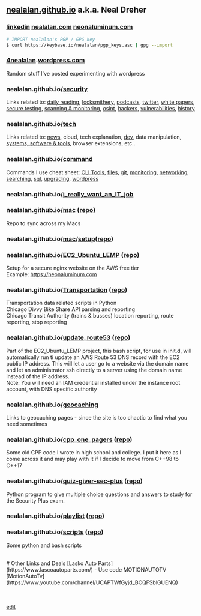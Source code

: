## [nealalan.github.io](https://nealalan.github.io) a.k.a. Neal Dreher 
### [linkedin](https://www.linkedin.com/in/nealdreher) [nealalan.com](http://nealalan.com) [neonaluminum.com](https://neonaluminum.com)
```bash
# IMPORT nealalan's PGP / GPG key
$ curl https://keybase.io/nealalan/pgp_keys.asc | gpg --import
```
### [4nealalan](https://4nealalan.wordpress.com).[wordpress.com](https://wordpress.com)
Random stuff I've posted experimenting with wordpress
### nealalan.github.io/[security](https://nealalan.github.io/security)
Links related to: [daily reading](https://nealalan.github.io/security/#daily-reading), [locksmithery](https://nealalan.github.io/security/#locksmithery), [podcasts](https://nealalan.github.io/security/#podcasts), [twitter](https://nealalan.github.io/security/#twitter), [white papers](https://nealalan.github.io/security/#whitepapers--writeups), [secure testing](https://nealalan.github.io/security/#testing), [scanning & monitoring](https://nealalan.github.io/security/#scanning--monitoring), [osint](https://nealalan.github.io/security/#osint), [hackers](https://nealalan.github.io/security/#hackers), [vulnerabilities](https://nealalan.github.io/security/#vulnerabilities), [history](https://nealalan.github.io/security/#history)
### nealalan.github.io/[tech](https://nealalan.github.io/tech)
Links related to: [news](https://nealalan.github.io/command/#general-news), cloud, tech explanation, [dev](https://nealalan.github.io/command/#development), data manipulation, [systems, software & tools](https://nealalan.github.io/command/#systems-software--tools), browser extensions, etc..
### nealalan.github.io/[command](https://nealalan.github.io/command) 
Commands I use cheat sheet: [CLI Tools](https://nealalan.github.io/command/#userful-cli-tools), [files](https://nealalan.github.io/command/#files), [git](https://nealalan.github.io/command/#git--github--hub), [monitoring](https://nealalan.github.io/command/#monitoring), [networking](https://nealalan.github.io/command/#networking), [searching](https://nealalan.github.io/command/#searching), [sql](https://nealalan.github.io/command/#sql), [upgrading](https://nealalan.github.io/command/#upgrading), [wordpress](https://nealalan.github.io/command/#wordpress)
### nealalan.github.io/[i_really_want_an_IT_job](https://nealalan.github.io/i_really_want_an_IT_job) 
### nealalan.github.io/[mac](https://nealalan.github.io/mac) ([repo](https://github.com/nealalan/mac))
Repo to sync across my Macs
### nealalan.github.io/[mac](https://nealalan.github.io/mac)/[setup](https://nealalan.github.io/mac)([repo](https://github.com/nealalan/mac/setup))

### nealalan.github.io/[EC2_Ubuntu_LEMP](https://nealalan.github.io/EC2_Ubuntu_LEMP) ([repo](https://github.com/nealalan/EC2_Ubuntu_LEMP))
Setup for a secure nginx website on the AWS free tier<br>
Example: https://neonaluminum.com
### nealalan.github.io/[Transportation](https://nealalan.github.io/Transportation) ([repo](https://github.com/nealalan/Transportation))
Transportation data related scripts in Python<br>
Chicago Divvy Bike Share API parsing and reporting<br>
Chicago Transit Authority (trains & busses) location reporting, route reporting, stop reporting
### nealalan.github.io/[update_route53](https://nealalan.github.io/update_route53) ([repo](https://github.com/nealalan/update_route53))
Part of the EC2_Ubuntu_LEMP project, this bash script, for use in init.d, will automatically run ti update an AWS Route 53 DNS record with the EC2 public IP address. This will let a user go to a website via the domain name and let an administrator ssh directly to a server using the domain name instead of the IP address.<br>
Note: You will need an IAM credential installed under the instance root account, with DNS specific authority
### nealalan.github.io/[geocaching](https://nealalan.github.io/geocaching)
Links to geocaching pages - since the site is too chaotic to find what you need sometimes
### nealalan.github.io/[cpp_one_pagers](https://nealalan.github.io/cpp_one_pagers) ([repo](https://github.com/nealalan/cpp_one_pagers))
Some old CPP code I wrote in high school and college. I put it here as I come across it and may play with it if I decide to move from C++98 to C++17
### nealalan.github.io/[quiz-giver-sec-plus](https://nealalan.github.io/quiz-giver-sec-plus) ([repo](https://github.com/nealalan/quiz-giver-sec-plus))
Python program to give multiple choice questions and answers to study for the Security Plus exam.
### nealalan.github.io/[playlist](https://nealalan.github.io/playlist) ([repo](https://github.com/nealalan.github.io/playlist))
### nealalan.github.io/[scripts](https://nealalan.github.io/scripts) ([repo](https://github.com/nealalan/scripts))
Some python and bash scripts

<br>
# Other Links and Deals
[Lasko Auto Parts](https://www.lascoautoparts.com/) - Use code MOTIONAUTOTV [MotionAutoTv](https://www.youtube.com/channel/UCAPTWfGyjd_BCQFSblGUENQ)

<br><br>
[edit](https://github.com/nealalan/nealalan.github.io/edit/master/README.md)

